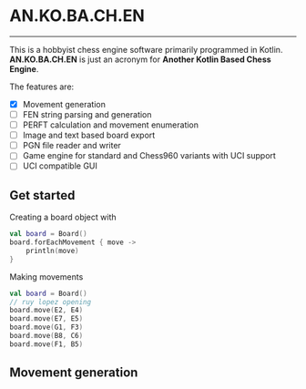 # AN.KO.BA.CH.EN
___

This is a hobbyist chess engine software primarily programmed in Kotlin. **AN.KO.BA.CH.EN** is just an acronym for **Another Kotlin Based Chess Engine**. 

The features are:

- [x] Movement generation
- [ ] FEN string parsing and generation
- [ ] PERFT calculation and movement enumeration
- [ ] Image and text based board export
- [ ] PGN file reader and writer
- [ ] Game engine for standard and Chess960 variants with UCI support
- [ ] UCI compatible GUI

## Get started

Creating a board object with 

```kotlin
val board = Board()
board.forEachMovement { move ->
    println(move)
}
```

Making movements

```kotlin
val board = Board()
// ruy lopez opening
board.move(E2, E4)
board.move(E7, E5)
board.move(G1, F3)
board.move(B8, C6)
board.move(F1, B5)
```

## Movement generation